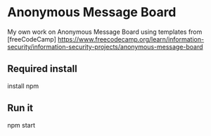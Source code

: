 # Anonymous Message Board

My own work on Anonymous Message Board using templates from [freeCodeCamp] https://www.freecodecamp.org/learn/information-security/information-security-projects/anonymous-message-board

## Required install

install npm

## Run it

npm start
